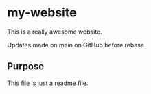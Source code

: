 # my-website

This is a really awesome website.

Updates made on main on GitHub before rebase

## Purpose

This file is just a readme file.
